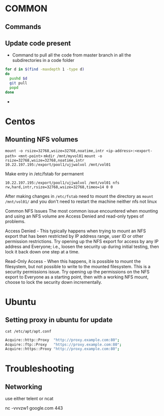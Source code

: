 # COMMON
##  Commands
## Update code present 
* Command to pull all the code from master branch in all the subdirectories in a code folder

```bash
for d in $(find -maxdepth 1 -type d) 
do 
  pushd $d 
  git pull 
  popd 
done 
```
* 
# Centos
## Mounting NFS volumes

`mount -o rsize=32768,wsize=32768,noatime,intr <ip-address>:<export-path> <mnt-point>`
`mkdir /mnt/myvol01`
`mount -o rsize=32768,wsize=32768,noatime,intr 10.22.197.195:/export/pool1/ujjwalvol /mnt/vol01`

Make entry in /etc/fstab for permanent

`10.22.197.195:/export/pool1/ujjwalvol /mnt/vol01 nfs rw,hard,intr,rsize=32768,wsize=32768,timeo=14 0 0`

After making changes in `/etc/fstab` need to mount the directory as `mount /mnt/vol01/` and you 
don't need to restart the machine neither nfs not linux

Common NFS Issues
The most common issue encountered when mounting and using an NFS volume are Access Denied and read-only types of problems.
 
Access Denied - This typically happens when trying to mount an NFS export that has been restricted by IP address range, user ID or other permission restrictions. Try opening up the NFS export for access by any IP address and Everyone; i.e., loosen the security up during initial testing, then lock it back down one step at a time.
 
Read-Only Access - When this happens, it is possible to mount the filesystem, but not possible to write to the mounted filesystem. This is a security permissions issue. Try opening up the permissions on the NFS export to Everyone as a starting point, then with a working NFS mount, choose to lock the security down incrementally.


# Ubuntu

## Setting proxy in ubuntu for update

`cat /etc/apt/apt.conf`

```bash
Acquire::http::Proxy  "http://proxy.example.com:80";
Acquire::ftp::Proxy   "https://proxy.example.com:80";
Acquire::https::Proxy "http://proxy.example.com:80";
```

# Troubleshooting
## Networking 
use either telent or ncat

nc -vvvzw1 google.com 443